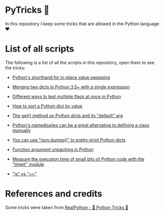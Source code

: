 # PyTricks 🐍

In this repository I keep some tricks that are allowed in the Python language ❤

# List of all scripts
The following is a list of all the scripts in this repository, open them to see the tricks:

- [Python's shorthand for in-place value swapping](in-place-value-swapping.py)

- [Merging two dicts in Python 3.5+ with a single expression](mergins-two-dicts-with-a-single-expression.py)

- [Different ways to test multiple flags at once in Python](different-ways-to-test-multiple-flags-at-once.py)

- [How to sort a Python dict by value](sort-a-python-dict-by-value.py)

- [The get() method on Python dicts and its "default" arg](get-method-default-arg.py)

- [Python's namedtuples can be a great alternative to defining a class manually](namedtuples-alternative-to-defining-a-class-manually.py)

- [You can use "json.dumps()" to pretty-print Python dicts](json-dumps-to-pretty-print-python-dicts.py)

- [Function argument unpacking in Python](function-argument-unpacking-in-python.py)

- [Measure the execution time of small bits of Python code with the "timeit" module](measure-execution-time-small-bits.py)

- ["is" vs "=="](is-vs-equal-operator.py)

# References and credits
Some tricks were taken from [RealPython - 🐍 Python Tricks 💌](https://realpython.com/python-tricks/)